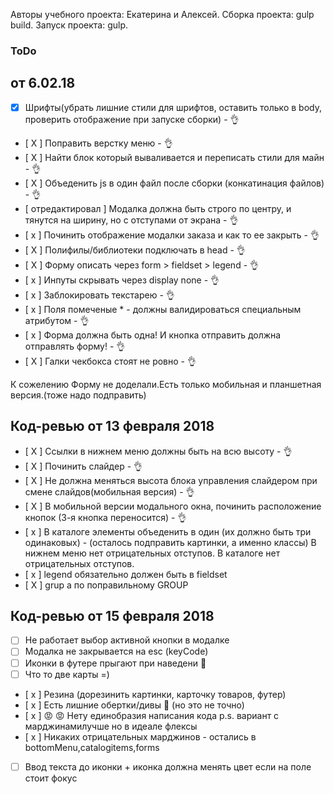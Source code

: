 Авторы учебного проекта: Екатерина и Алексей.
 Сборка проекта: gulp build.
  Запуск проекта: gulp.  


### ToDo
## от 6.02.18
- [x] Шрифты(убрать лишние стили для шрифтов, оставить только в body, проверить отображение при запуске сборки) - 👌
- [ X ] Поправить верстку меню - 👌
- [ X ] Найти блок который вываливается и переписать стили для майн  - 👌
- [ X ] Объеденить js в один файл после сборки (конкатинация файлов) - 👌
- [ отредактировал ] Модалка должна быть строго по центру, и тянутся на ширину, но с отступами от экрана - 👌
- [ x ] Починить отображение модалки заказа и как то ее закрыть  - 👌
- [ X ] Полифилы/библиотеки подключать в head - 👌
- [ X ] Форму описать через form > fieldset > legend  - 👌
- [ x ] Инпуты скрывать через display none - 👌
- [ x ] Заблокировать текстарею - 👌
- [ х ] Поля помеченые * - должны валидироваться специальным атрибутом - 👌
- [ x ] Форма должна быть одна! И кнопка отправить должна отправлять форму! - 👌
- [ X ] Галки чекбокса стоят не ровно - 👌

К сожелению Форму не доделали.Есть только мобильная и планшетная версия.(тоже надо подправить)


## Код-ревью от 13 февраля 2018
- [ X ] Ссылки в нижнем меню должны быть на всю высоту - 👌
- [ X ] Починить слайдер - 👌
- [ X ] Не должна меняться высота блока управления слайдером при смене слайдов(мобильная версия) - 👌
- [ X ] В мобильной версии модального окна, починить расположение кнопок (3-я кнопка переносится) - 👌
- [ x ] В каталоге элементы объеденить в один (их должно быть три одинаковых) - (осталось подправить картинки, а именно классы)
В нижнем меню нет отрицательных отступов. В каталоге нет отрицательных отступов.
- [ x ] legend обязательно должен быть в fieldset
- [ X ] grup а по поправильному GROUP 

## Код-ревью от 15 февраля 2018
- [   ] Не работает выбор активной кнопки в модалке
- [   ] Модалка не закрывается на esc (keyCode)
- [   ] Иконки в футере прыгают при наведени 💃
- [   ] Что то две карты =)
- [ x  ] Резина (дорезинить картинки, карточку товаров, футер)
- [ x  ] Есть лишние обертки/дивы 🤔 (но это не точно)
- [ x  ] 😡 😡 Нету единобразия написания кода p.s. вариант с марджинамилучше но в идеале флексы
- [ x  ] Никаких отрицательных марджинов - остались в bottomMenu,catalogitems,forms 
- [   ] Ввод текста до иконки + иконка должна менять цвет если на поле стоит фокус







 